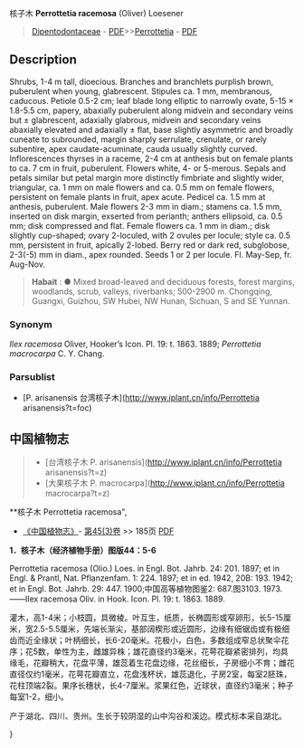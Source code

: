 核子木  **Perrottetia racemosa** (Oliver) Loesener

> [Dipentodontaceae](http://www.iplant.cn/info/Dipentodontaceae?t=foc) - [PDF](http://www.iplant.cn/foc/pdf/Dipentodontaceae.pdf)>>[Perrottetia](http://www.iplant.cn/info/Perrottetia?t=foc) - [PDF](http://www.iplant.cn/foc/pdf/Perrottetia.pdf)

## Description

Shrubs, 1-4 m tall, dioecious. Branches and branchlets purplish brown, puberulent when young, glabrescent. Stipules ca. 1 mm, membranous, caducous. Petiole 0.5-2 cm; leaf blade long elliptic to narrowly ovate, 5-15 × 1.8-5.5 cm, papery, abaxially puberulent along midvein and secondary veins but ± glabrescent, adaxially glabrous, midvein and secondary veins abaxially elevated and adaxially ± flat, base slightly asymmetric and broadly cuneate to subrounded, margin sharply serrulate, crenulate, or rarely subentire, apex caudate-acuminate, cauda usually slightly curved. Inflorescences thyrses in a raceme, 2-4 cm at anthesis but on female plants to ca. 7 cm in fruit, puberulent. Flowers white, 4- or 5-merous. Sepals and petals similar but petal margin more distinctly fimbriate and slightly wider, triangular, ca. 1 mm on male flowers and ca. 0.5 mm on female flowers, persistent on female plants in fruit, apex acute. Pedicel ca. 1.5 mm at anthesis, puberulent. Male flowers 2-3 mm in diam.; stamens ca. 1.5 mm, inserted on disk margin, exserted from perianth; anthers ellipsoid, ca. 0.5 mm; disk compressed and flat. Female flowers ca. 1 mm in diam.; disk slightly cup-shaped; ovary 2-loculed, with 2 ovules per locule; style ca. 0.5 mm, persistent in fruit, apically 2-lobed. Berry red or dark red, subglobose, 2-3(-5) mm in diam., apex rounded. Seeds 1 or 2 per locule. Fl. May-Sep, fr. Aug-Nov.


> **Habait** : 
>● Mixed broad-leaved and deciduous forests, forest margins, woodlands, scrub, valleys, riverbanks; 500-2900 m. Chongqing, Guangxi, Guizhou, SW Hubei, NW Hunan, Sichuan, S and SE Yunnan.

### Synonym
*Ilex racemosa* Oliver, Hooker’s Icon. Pl. 19: t. 1863. 1889; *Perrottetia macrocarpa* C. Y. Chang.



### Parsublist

* [P.  arisanensis  台湾核子木](http://www.iplant.cn/info/Perrottetia arisanensis?t=foc)

## 中国植物志

> * [台湾核子木  P.  arisanensis](http://www.iplant.cn/info/Perrottetia arisanensis?t=z)
> * [大果核子木  P.  macrocarpa](http://www.iplant.cn/info/Perrottetia macrocarpa?t=z)


**核子木 Perrottetia racemosa",


* [《中国植物志》](http://www.iplant.cn/frps)- [第45(3)卷](http://www.iplant.cn/frps/vol/45(3)) >> 185页 [PDF](http://www.iplant.cn/frps/pdf/45(3)/185.PDF)

**1．核子木（经济植物手册）图版44：5-6**

Perrottetia racemosa (Olio.) Loes. in Engl. Bot. Jahrb. 24: 201. 1897; et in Engl. & Prantl, Nat. Pflanzenfam. 1: 224. 1897; et in ed. 1942, 20B: 193. 1942; et in Engl. Bot. Jahrb. 29: 447. 1900;中国高等植物图鉴2: 687.图3103. 1973.——Ilex racemosa Oliv. in Hook. Icon. Pl. 19: t. 1863. 1889.

灌木，高1-4米；小枝圆，具微棱。叶互生，纸质，长椭圆形或窄卵形，长5-15厘米，宽2.5-5.5厘米，先端长渐尖，基部阔楔形或近圆形，边缘有细锯齿或有极细齿而近全缘状；叶柄细长，长6-20毫米。花极小，白色，多数组成窄总状聚伞花序；花5数，单性为主，雌雄异株；雄花直径约3毫米，花萼花瓣紧密排列，均具缘毛，花瓣稍大，花盘平薄，雄蕊着生花盘边缘，花丝细长，子房细小不育；雌花直径仅约1毫米，花萼花瓣直立，花盘浅杯状，雄蕊退化，子房2室，每室2胚珠，花柱顶端2裂。果序长穗状，长4-7厘米。浆果红色，近球状，直径约3毫米；种子每室1-2，细小。

产于湖北、四川、贵州。生长于较阴湿的山中沟谷和溪边。模式标本采自湖北。



}